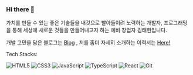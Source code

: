 ### Hi there 👋

<!--
**Unique0902/Unique0902** is a ✨ _special_ ✨ repository because its `README.md` (this file) appears on your GitHub profile.

Here are some ideas to get you started:

- 🔭 I’m currently working on ...
- 🌱 I’m currently learning ...
- 👯 I’m looking to collaborate on ...
- 🤔 I’m looking for help with ...
- 💬 Ask me about ...
- 📫 How to reach me: ...
- 😄 Pronouns: ...
- ⚡ Fun fact: ...
-->
가치를 만들 수 있는 좋은 기술들을 내것으로 빨아들이려 노력하는 개발자, 프로그래밍을 통해 세상에 새로운 것들을 만들어내고자 하는 예비 창업자 김태현입니다.

개발 고민을 담은 블로그는 [Blog](https://velog.io/@rla0591/posts) ,
저를 좀더 자세히 소개하는 이력서는  [Here!](https://foregoing-neem-ad2.notion.site/Portfolio-fdcf904e17fe4766ac082ec4763271c2?pvs=4)

Tech Stacks:

![HTML5](https://img.shields.io/badge/-HTML5-F05032?style=for-the-badge&logo=html5&logoColor=ffffff)
![CSS3](https://img.shields.io/badge/-CSS3-007ACC?style=for-the-badge&logo=css3)
![JavaScript](https://img.shields.io/badge/-JavaScript-%23F7DF1C?style=for-the-badge&logo=javascript&logoColor=000000&labelColor=%23F7DF1C&color=%23FFCE5A)
![TypeScript](https://img.shields.io/badge/-TypeScript-007ACC?style=for-the-badge&logo=typescript&logoColor=white)
![React](https://img.shields.io/badge/-React-222222?style=for-the-badge&logo=react)
![Git](https://img.shields.io/badge/-Git-F05032?style=for-the-badge&logo=git&logoColor=ffffff)
